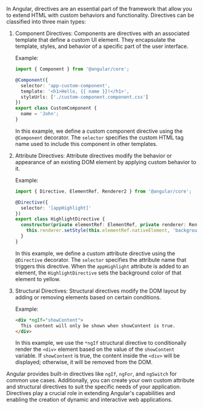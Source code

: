 In Angular, directives are an essential part of the framework that allow you to extend HTML with custom behaviors and functionality. Directives can be classified into three main types:

1. Component Directives:
   Components are directives with an associated template that define a custom UI element. They encapsulate the template, styles, and behavior of a specific part of the user interface.

   Example:

   ```typescript
   import { Component } from '@angular/core';

   @Component({
     selector: 'app-custom-component',
     template: '<h1>Hello, {{ name }}!</h1>',
     styleUrls: ['./custom-component.component.css']
   })
   export class CustomComponent {
     name = 'John';
   }
   ```

   In this example, we define a custom component directive using the `@Component` decorator. The `selector` specifies the custom HTML tag name used to include this component in other templates.

2. Attribute Directives:
   Attribute directives modify the behavior or appearance of an existing DOM element by applying custom behavior to it.

   Example:

   ```typescript
   import { Directive, ElementRef, Renderer2 } from '@angular/core';

   @Directive({
     selector: '[appHighlight]'
   })
   export class HighlightDirective {
     constructor(private elementRef: ElementRef, private renderer: Renderer2) {
       this.renderer.setStyle(this.elementRef.nativeElement, 'background-color', 'yellow');
     }
   }
   ```

   In this example, we define a custom attribute directive using the `@Directive` decorator. The `selector` specifies the attribute name that triggers this directive. When the `appHighlight` attribute is added to an element, the `HighlightDirective` sets the background color of that element to yellow.

3. Structural Directives:
   Structural directives modify the DOM layout by adding or removing elements based on certain conditions.

   Example:

   ```html
   <div *ngIf="showContent">
     This content will only be shown when showContent is true.
   </div>
   ```

   In this example, we use the `*ngIf` structural directive to conditionally render the `<div>` element based on the value of the `showContent` variable. If `showContent` is true, the content inside the `<div>` will be displayed; otherwise, it will be removed from the DOM.

Angular provides built-in directives like `ngIf`, `ngFor`, and `ngSwitch` for common use cases. Additionally, you can create your own custom attribute and structural directives to suit the specific needs of your application. Directives play a crucial role in extending Angular's capabilities and enabling the creation of dynamic and interactive web applications.
